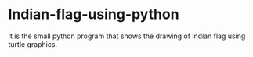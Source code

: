 # Indian-flag-using-python
It is the small python program that shows the drawing of indian flag using turtle graphics.
